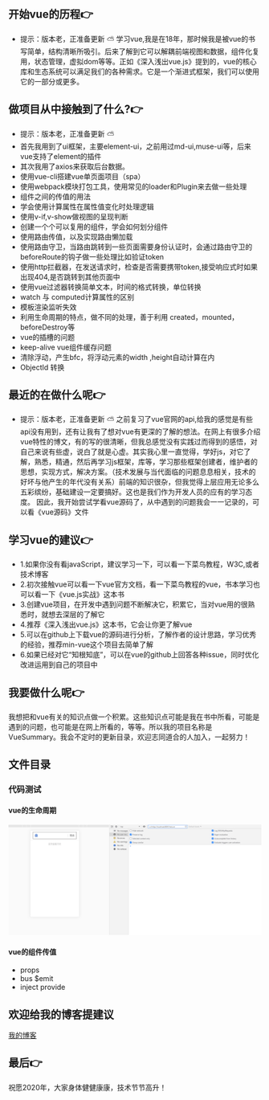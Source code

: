 <!--
 * @Descripttion: 🐉
 * @Author: xinxin
 * @Date: 2020-02-27 17:47:52
 * @LastEditTime: 2020-07-01 09:19:36
 -->
## 开始vue的历程👉
- 提示：版本老，正准备更新 ⛅
学习vue,我是在18年，那时候我是被vue的书写简单，结构清晰所吸引。后来了解到它可以解耦前端视图和数据，组件化复用，状态管理，虚拟dom等等。正如《深入浅出vue.js》提到的，vue的核心库和生态系统可以满足我们的各种需求。它是一个渐进式框架，我们可以使用它的一部分或更多。
## 做项目从中接触到了什么?👉
- 提示：版本老，正准备更新 ⛅
- 首先我用到了ui框架，主要element-ui，之前用过md-ui,muse-ui等，后来vue支持了element的插件
- 其次我用了axios来获取后台数据。
- 使用vue-cli搭建vue单页面项目（spa）
- 使用webpack模块打包工具，使用常见的loader和Plugin来去做一些处理
- 组件之间的传值的用法
- 学会使用计算属性在属性值变化时处理逻辑
- 使用v-if,v-show做视图的呈现判断
- 创建一个个可以复用的组件，学会如何划分组件
- 使用路由传值，以及实现路由懒加载
- 使用路由守卫，当路由跳转到一些页面需要身份认证时，会通过路由守卫的beforeRoute的钩子做一些处理比如验证token
- 使用http拦截器，在发送请求时，检查是否需要携带token,接受响应式时如果出现404,是否跳转到其他页面中
- 使用vue过滤器转换简单文本，时间的格式转换，单位转换
- watch 与 computed计算属性的区别
- 模板渲染监听失效
- 利用生命周期的特点，做不同的处理，善于利用 created，mounted，beforeDestroy等
- vue的插槽的问题
- keep-alive vue组件缓存问题
- 清除浮动，产生bfc，将浮动元素的width ,height自动计算在内
- ObjectId 转换
## 最近的在做什么呢👉
- 提示：版本老，正准备更新 ⛅
之前复习了vue官网的api,给我的感觉是有些api没有用到，还有让我有了想对vue有更深的了解的想法。在网上有很多介绍vue特性的博文，有的写的很清晰，但我总感觉没有实践过而得到的感悟，对自己来说有些虚，说白了就是心虚。其实我心里一直觉得，学好js，对它了解，熟悉，精通，然后再学习js框架，库等，学习那些框架创建者，维护者的思想，实现方式，解决方案。（技术发展与当代面临的问题息息相关，技术的好坏与他产生的年代没有关系）前端的知识很杂，但我觉得上层应用无论多么五彩缤纷，基础建设一定要搞好。这也是我们作为开发人员的应有的学习态度。
因此，我开始尝试学看vue源码了，从中遇到的问题我会一一记录的，可以看《vue源码》文件
## 学习vue的建议👉
- 1.如果你没有看javaScript，建议学习一下，可以看一下菜鸟教程，W3C,或者技术博客
- 2.初次接触vue可以看一下vue官方文档，看一下菜鸟教程的vue，书本学习也可以看一下《vue.js实战》这本书
- 3.创建vue项目，在开发中遇到问题不断解决它，积累它，当对vue用的很熟悉时，就想去深层的了解它
- 4.推荐《深入浅出vue.js》这本书，它会让你更了解vue
- 5.可以在github上下载vue的源码进行分析，了解作者的设计思路，学习优秀的经验，推荐min-vue这个项目去简单了解
- 6.如果已经对它“知根知底”，可以在vue的github上回答各种issue，同时优化改进运用到自己的项目中
## 我要做什么呢👉
我想把和vue有关的知识点做一个积累。这些知识点可能是我在书中所看，可能是遇到的问题，也可能是在网上所看的，等等。所以我的项目名称是VueSummary。我会不定时的更新目录，欢迎志同道合的人加入，一起努力！
## 文件目录

### 代码测试
#### vue的生命周期
![vue生命周期](img/lifestyle.gif)
#### vue的组件传值
- props
- bus $emit
- inject provide
## 欢迎给我的博客提建议
[我的博客](http://blog.pxiou.club)
## 最后👉
祝愿2020年，大家身体健健康康，技术节节高升！


